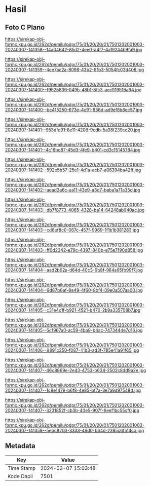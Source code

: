 # Hasil

## Foto C Plano

https://sirekap-obj-formc.kpu.go.id/262d/pemilu/pdpr/75/01/20/20/01/7501202001003-20240307-141358--14a04642-85d2-4ee0-a4f7-4a19244b9fa9.jpg

https://sirekap-obj-formc.kpu.go.id/262d/pemilu/pdpr/75/01/20/20/01/7501202001003-20240307-141359--4ce7ac2a-8098-43b2-81b3-5054fc03d408.jpg

https://sirekap-obj-formc.kpu.go.id/262d/pemilu/pdpr/75/01/20/20/01/7501202001003-20240307-141400--f9525836-049b-48b1-8fc3-aec919516a94.jpg

https://sirekap-obj-formc.kpu.go.id/262d/pemilu/pdpr/75/01/20/20/01/7501202001003-20240307-141400--bc415250-673e-4c91-856d-ad9ef8b8ec57.jpg

https://sirekap-obj-formc.kpu.go.id/262d/pemilu/pdpr/75/01/20/20/01/7501202001003-20240307-141401--953dfd91-8e11-4206-9cdb-5a38f239cc20.jpg

https://sirekap-obj-formc.kpu.go.id/262d/pemilu/pdpr/75/01/20/20/01/7501202001003-20240307-141401--4c16bc87-45d3-4fe9-b401-cd3c15145784.jpg

https://sirekap-obj-formc.kpu.go.id/262d/pemilu/pdpr/75/01/20/20/01/7501202001003-20240307-141402--592e5b57-25e1-4d1a-acb7-a06394ba42ff.jpg

https://sirekap-obj-formc.kpu.go.id/262d/pemilu/pdpr/75/01/20/20/01/7501202001003-20240307-141402--aead3a6c-aa11-43e9-a3d7-baba1a71a35d.jpg

https://sirekap-obj-formc.kpu.go.id/262d/pemilu/pdpr/75/01/20/20/01/7501202001003-20240307-141403--db7f8773-4065-4328-ba14-64248ab940ac.jpg

https://sirekap-obj-formc.kpu.go.id/262d/pemilu/pdpr/75/01/20/20/01/7501202001003-20240307-141403--cd6ef8c0-067c-457f-9969-1f1b1b381283.jpg

https://sirekap-obj-formc.kpu.go.id/262d/pemilu/pdpr/75/01/20/20/01/7501202001003-20240307-141403--ff0d2342-e79c-4397-840b-e75e7190d858.jpg

https://sirekap-obj-formc.kpu.go.id/262d/pemilu/pdpr/75/01/20/20/01/7501202001003-20240307-141404--aad2b62a-d64d-40c3-9b8f-984a65fb99f7.jpg

https://sirekap-obj-formc.kpu.go.id/262d/pemilu/pdpr/75/01/20/20/01/7501202001003-20240307-141404--9d87b6af-8e49-4f60-9bf4-09e0a507aa00.jpg

https://sirekap-obj-formc.kpu.go.id/262d/pemilu/pdpr/75/01/20/20/01/7501202001003-20240307-141405--c31e4c1f-b921-4521-b470-2b9a335708b7.jpg

https://sirekap-obj-formc.kpu.go.id/262d/pemilu/pdpr/75/01/20/20/01/7501202001003-20240307-141405--5c1967a0-ac59-4ba9-b4ac-7473444e7d16.jpg

https://sirekap-obj-formc.kpu.go.id/262d/pemilu/pdpr/75/01/20/20/01/7501202001003-20240307-141406--9891c250-f087-41b3-ad3f-785e41a91f65.jpg

https://sirekap-obj-formc.kpu.go.id/262d/pemilu/pdpr/75/01/20/20/01/7501202001003-20240307-141407--46c8869e-2e43-4753-b634-2502c8dd9a2e.jpg

https://sirekap-obj-formc.kpu.go.id/262d/pemilu/pdpr/75/01/20/20/01/7501202001003-20240307-141407--1c8e1479-b6f8-4e85-bf7a-3e7a9d97548d.jpg

https://sirekap-obj-formc.kpu.go.id/262d/pemilu/pdpr/75/01/20/20/01/7501202001003-20240307-141407--3231852f-cb3b-40e5-907f-9eef1bc55cf0.jpg

https://sirekap-obj-formc.kpu.go.id/262d/pemilu/pdpr/75/01/20/20/01/7501202001003-20240307-141358--5ebc8203-3333-46d0-b64d-2385c6fa14ca.jpg


## Metadata

| Key        | Value               |
| ---------- | ------------------- |
| Time Stamp | 2024-03-07 15:03:48 |
| Kode Dapil | 7501                |



